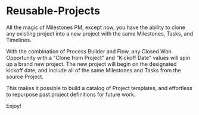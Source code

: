 # Reusable-Projects
All the magic of Milestones PM, except now, you have the ability to clone any existing project into a new project with the same Milestones, Tasks, and Timelines.

With the combination of Process Builder and Flow, any Closed Won Opportunity with a "Clone from Project" and "Kickoff Date" values will spin up a brand new project. The new project will begin on the designated kickoff date, and include all of the same Milestones and Tasks from the source Project.

This makes it possible to build a catalog of Project templates, and effortless to repurpose past project definitions for future work.

Enjoy!
